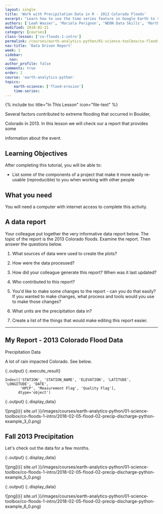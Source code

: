```yaml
---
layout: single
title: 'Work with Precipitation Data in R - 2013 Colorado Floods'
excerpt: "Learn how to use the time series feature in Google Earth to view before / after images of a location."
authors: ['Leah Wasser', 'Mariela Perignon', 'NEON Data Skills', 'Martha Morrissey']
modified: 2018-02-21
category: [courses]
class-lesson: ['co-floods-1-intro']
permalink: /courses/earth-analytics-python/01-science-toolbox/co-floods-data-example-python/co-floods-data-example-python/
nav-title: 'Data Driven Report'
week: 1
sidebar:
  nav:
author_profile: false
comments: true
order: 2
course: 'earth-analytics-python' 
topics: 
    earth-science: ['flood-erosion']
    time-series:    
---
```



{% include toc title="In This Lesson" icon="file-text" %}



Several factors contributed to extreme flooding that occurred in Boulder,

Colorado in 2013. In this lesson we will check our a report that provides some

information about the event.



<div class='notice--success' markdown='1'>



## <i class="fa fa-graduation-cap" aria-hidden="true"></i> Learning Objectives



After completing this tutorial, you will be able to:



* List some of the components of a project that make it more easily re-usable (reproducible) to you when working with other people





## <i class="fa fa-check-square-o fa-2" aria-hidden="true"></i> What you need



You will need a computer with internet access to complete this activity.



</div>



## A data report



Your colleague put together the very informative data report below. The topic of the report is the 2013 Colorado floods. Examine the report. Then answer the questions below.





1. What sources of data were used to create the plots?

2. How were the data processed?

3. How did your colleague generate this report? When was it last updated?

4. Who contributed to this report?

5. You'd like to make some changes to the report - can you do that easily? If you wanted to make changes, what process and tools would you use to make those changes?

6. What units are the precipitation data in?

7. Create a list of the things that would make editing this report easier.





***



## My Report - 2013 Colorado Flood Data



Precipitation Data



A lot of rain impacted Colorado. See below.





{:.output}
{:.execute_result}



    Index(['STATION', 'STATION_NAME', 'ELEVATION', 'LATITUDE', 'LONGITUDE', 'DATE',
           'HPCP', 'Measurement Flag', 'Quality Flag'],
          dtype='object')






{:.output}
{:.display_data}

![png]({{ site.url }}/images/courses/earth-analytics-python/01-science-toolbox/co-floods-1-intro/2018-02-05-flood-02-precip-discharge-python-example_3_0.png)






## Fall 2013 Precipitation



Let's check out the data for a few months.







{:.output}
{:.display_data}

![png]({{ site.url }}/images/courses/earth-analytics-python/01-science-toolbox/co-floods-1-intro/2018-02-05-flood-02-precip-discharge-python-example_5_0.png)





{:.output}
{:.display_data}

![png]({{ site.url }}/images/courses/earth-analytics-python/01-science-toolbox/co-floods-1-intro/2018-02-05-flood-02-precip-discharge-python-example_6_0.png)



